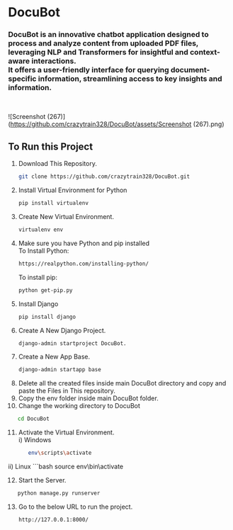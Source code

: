 # DocuBot
<h3>DocuBot is an innovative chatbot application designed to process and analyze content from uploaded PDF files, <br/>
  leveraging NLP and Transformers for insightful and context-aware interactions. <br/>
  It offers a user-friendly interface for querying document-specific information, streamlining access to key insights and information.</h3>
<br>

![Screenshot (267)](https://github.com/crazytrain328/DocuBot/assets/Screenshot (267).png)

<h2>To Run this Project </h2> 


1) Download This Repository.
   ```bash
   git clone https://github.com/crazytrain328/DocuBot.git
   ```
2) Install Virtual Environment for Python
   ```bash
   pip install virtualenv
   ```
3) Create New Virtual Environment.
   ```bash
   virtualenv env
   ```
4) Make sure you have Python and pip installed</br>
   To Install Python:
   ```bash
   https://realpython.com/installing-python/
   ```
   To install pip:
   ```bash
   python get-pip.py
   ```
5) Install Django
   ```bash
   pip install django
   ```
6) Create A New Django Project.
   ```bash
   django-admin startproject DocuBot.
   ```
7) Create a New App Base.
   ```bash
   django-admin startapp base
   ```
8) Delete all the created files inside main DocuBot directory and copy and paste the Files in This repository.
9) Copy the env folder inside main DocuBot folder.
10) Change the working directory to DocuBot
   ```bash
      cd DocuBot
   ```  
11) Activate the Virtual Environment.<br>
   i) Windows
      ```bash
         env\scripts\activate
      ```
   ii) Linux
      ```bash
         source env\bin\activate
  
12) Start the Server.
   ```bash
      python manage.py runserver
   ```
13) Go to the below URL to run the project.
    ```bash
    http://127.0.0.1:8000/
    ```  
